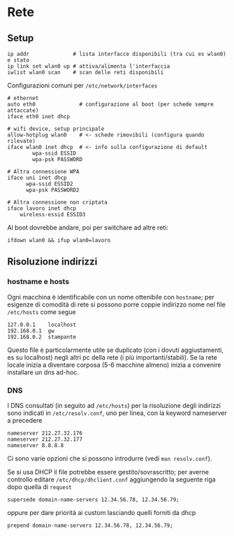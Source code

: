 # Rete

## Setup
```
ip addr              # lista interfacce disponibili (tra cui es wlan0) e stato
ip link set wlan0 up # attiva/alimenta l'interfaccia
iwlist wlan0 scan    # scan delle reti disponibili
```
Configurazioni comuni per `/etc/network/interfaces`
```
# ethernet
auto eth0              # configurazione al boot (per schede sempre attaccate)
iface eth0 inet dhcp

# wifi device, setup principale
allow-hotplug wlan0    # <- schede rimovibili (configura quando rilevate)
iface wlan0 inet dhcp  # <- info sulla configurazione di default
        wpa-ssid ESSID
        wpa-psk PASSWORD

# Altra connessione WPA
iface uni inet dhcp
      wpa-ssid ESSID2
      wpa-psk PASSWORD2
	  
# Altra connessione non criptata
iface lavoro inet dhcp
	wireless-essid ESSID3
```
Al boot dovrebbe andare, poi per switchare ad altre reti:
```
ifdown wlan0 && ifup wlan0=lavoro
```

## Risoluzione indirizzi

### hostname e hosts
Ogni macchina è identificabile con un nome ottenibile con `hostname`;
per esigenze di comodità di rete si possono porre coppie indirizzo
nome nel file `/etc/hosts` come segue
```
127.0.0.1    localhost
192.168.0.1  gw
192.168.0.2  stampante
```

Questo file è particolarmente utile se duplicato (con i dovuti
aggiustamenti, es su localhost) negli altri pc della rete (i più
importanti/stabili). Se la rete locale inizia a diventare corposa (5-6
macchine almeno) inizia a convenire installare un dns ad-hoc.

### DNS
I DNS consultati (in seguito ad `/etc/hosts`) per la risoluzione degli
indirizzi sono indicati in `/etc/resolv.conf`, uno per linea, con la
keyword nameserver a precedere
``` 
nameserver 212.27.32.176
nameserver 212.27.32.177
nameserver 8.8.8.8
```
Ci sono varie opzioni che si possono introdurre (vedi `man resolv.conf`).

Se si usa DHCP il file potrebbe essere gestito/sovrascritto; per
averne controllo editare `/etc/dhcp/dhclient.conf` aggiungendo la
seguente riga dopo quella di `request`
```
supersede domain-name-servers 12.34.56.78, 12.34.56.79;
```
oppure per dare priorità ai custom lasciando quelli forniti da dhcp
```
prepend domain-name-servers 12.34.56.78, 12.34.56.79;
```
